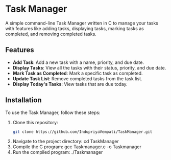 # Task Manager

A simple command-line Task Manager written in C to manage your tasks with features like adding tasks, displaying tasks, marking tasks as completed, and removing completed tasks.

## Features

- **Add Task**: Add a new task with a name, priority, and due date.
- **Display Tasks**: View all the tasks with their status, priority, and due date.
- **Mark Task as Completed**: Mark a specific task as completed.
- **Update Task List**: Remove completed tasks from the task list.
- **Display Today's Tasks**: View tasks that are due today.

## Installation

To use the Task Manager, follow these steps:

1. Clone this repository:
   ```bash
   git clone https://github.com/IndupriyaVempati/TaskManager.git
2. Navigate to the project directory:
   cd TaskManager
3. Compile the C program:
   gcc Taskmanager.c -o Taskmanager
4. Run the compiled program:
   ./Taskmanager

